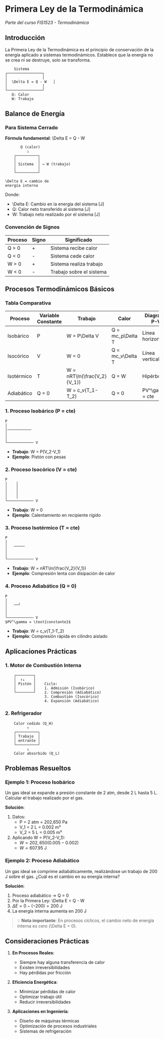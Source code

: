 # Primera Ley de la Termodinámica

_Parte del curso FIS1523 - Termodinámica_

## Introducción

La Primera Ley de la Termodinámica es el principio de conservación de la energía aplicado a sistemas termodinámicos. Establece que la energía no se crea ni se destruye, solo se transforma.

```
    Sistema
┌────────────────┐
│                │
│  \Delta E = Q - W   │
│                │
└────────────────┘
   Q: Calor
   W: Trabajo
```

## Balance de Energía

### Para Sistema Cerrado

**Fórmula fundamental**: \Delta E = Q - W

```
       Q (calor)
          ↓
    ┌──────────┐
    │          │
    │ Sistema  │ → W (trabajo)
    │          │
    └──────────┘
```

    \Delta E = cambio de
    energía interna

Donde:

- \Delta E: Cambio en la energía del sistema [J]
- Q: Calor neto transferido al sistema [J]
- W: Trabajo neto realizado por el sistema [J]

### Convención de Signos

| Proceso | Signo | Significado              |
| ------- | ----- | ------------------------ |
| Q > 0   | +     | Sistema recibe calor     |
| Q < 0   | -     | Sistema cede calor       |
| W > 0   | +     | Sistema realiza trabajo  |
| W < 0   | -     | Trabajo sobre el sistema |

## Procesos Termodinámicos Básicos

### Tabla Comparativa

| Proceso    | Variable Constante | Trabajo                     | Calor            | Diagrama P-V     |
| ---------- | ------------------ | --------------------------- | ---------------- | ---------------- |
| Isobárico  | P                  | W = P\Delta V               | Q = mc_p\Delta T | Línea horizontal |
| Isocórico  | V                  | W = 0                       | Q = mc_v\Delta T | Línea vertical   |
| Isotérmico | T                  | W = nRT\ln(\frac{V_2}{V_1}) | Q = W            | Hipérbola        |
| Adiabático | Q = 0              | W = c_v(T_1-T_2)            | Q = 0            | PV^\gamma = cte  |

### 1. Proceso Isobárico (P = cte)

```
P
│
│───────────
│
│
└──────────── V
```

- **Trabajo**: W = P(V_2-V_1)
- **Ejemplo**: Pistón con pesas

### 2. Proceso Isocórico (V = cte)

```
P
│    │
│    │
│    │
│    │
└──────────── V
```

- **Trabajo**: W = 0
- **Ejemplo**: Calentamiento en recipiente rígido

### 3. Proceso Isotérmico (T = cte)

```
P
│
│   ─────
│
│
└──────────── V
```

- **Trabajo**: W = nRT\ln(\frac{V_2}{V_1})
- **Ejemplo**: Compresión lenta con disipación de calor

### 4. Proceso Adiabático (Q = 0)

```
P
│
│   ──┘
│
│
└──────────── V
$PV^\gamma = \text{constante}$
```

- **Trabajo**: W = c_v(T_1-T_2)
- **Ejemplo**: Compresión rápida en cilindro aislado

## Aplicaciones Prácticas

### 1. Motor de Combustión Interna

```
    ┌────────┐
    │  ↑↓    │
    │ Pistón │    Ciclo:
    │        │    1. Admisión (Isobárico)
    └────────┘    2. Compresión (Adiabático)
                  3. Combustión (Isocórico)
                  4. Expansión (Adiabático)
```

### 2. Refrigerador

```
    Calor cedido (Q_H)
          ↑
    ┌──────────┐
    │ Trabajo  │
    │ entrante │
    └──────────┘
          ↓
    Calor absorbido (Q_L)
```

## Problemas Resueltos

### Ejemplo 1: Proceso Isobárico

Un gas ideal se expande a presión constante de 2 atm, desde 2 L hasta 5 L. Calcular el trabajo realizado por el gas.

**Solución**:

1. Datos:
   - P = 2 atm = 202,650 Pa
   - V_1 = 2 L = 0.002 m³
   - V_2 = 5 L = 0.005 m³
2. Aplicando W = P(V_2-V_1):
   - $W = 202,650(0.005 - 0.002)$
   - $W = 607.95$ J

### Ejemplo 2: Proceso Adiabático

Un gas ideal se comprime adiabáticamente, realizándose un trabajo de 200 J sobre el gas. ¿Cuál es el cambio en su energía interna?

**Solución**:

1. Proceso adiabático → Q = 0
2. Por la Primera Ley: \Delta E = Q - W
3. $\Delta E = 0 - (-200) = 200$ J
4. La energía interna aumenta en 200 J

> 💡 **Nota importante**: En procesos cíclicos, el cambio neto de energía interna es cero (\Delta E = 0).

## Consideraciones Prácticas

1. **En Procesos Reales**:

   - Siempre hay alguna transferencia de calor
   - Existen irreversibilidades
   - Hay pérdidas por fricción

2. **Eficiencia Energética**:

   - Minimizar pérdidas de calor
   - Optimizar trabajo útil
   - Reducir irreversibilidades

3. **Aplicaciones en Ingeniería**:
   - Diseño de máquinas térmicas
   - Optimización de procesos industriales
   - Sistemas de refrigeración
